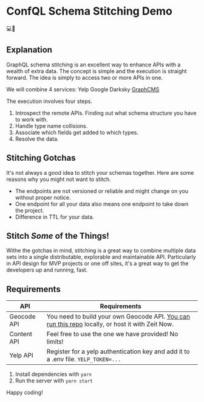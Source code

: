 # ConfQL Schema Stitching Demo

💻🧵

## Explanation
GraphQL schema stitching is an excellent way to enhance APIs with a wealth of extra data. The concept is simple and the execution is straight forward. The idea is simply to access two or more APIs in one.

We will combine 4 services:
Yelp
Google
Darksky
[GraphCMS](https://www.graphcms.com)

The execution involves four steps.

1. Introspect the remote APIs. Finding out what schema structure you have to work with.
2. Handle type name collisions.
3. Associate which fields get added to which types.
4. Resolve the data.

## Stitching Gotchas
It's not always a good idea to stitch your schemas together. Here are some reasons why you might not want to stitch.

* The endpoints are not versioned or reliable and might change on you without proper notice.
* One endpoint for all your data also means one endpoint to take down the project.
* Difference in TTL for your data.

## Stitch _Some_ of the Things!
Withe the gotchas in mind, stitching is a great way to combine multiple data sets into a single distributable, explorable and maintainable API. Particularly in API design for MVP projects or one off sites, it's a great way to get the developers up and running, fast.

## Requirements

API | Requirements
------------ | -------------
Geocode API | You need to build your own Geocode API. [You can run this repo](https://github.com/motleydev/geocodeql) locally, or host it with Zeit Now.
Content API | Feel free to use the one we have provided! No limits!
Yelp API | Register for a yelp authentication key and add it to a .env file. `YELP_TOKEN=...`

1. Install dependencies with `yarn`
2. Run the server with `yarn start`

Happy coding!
